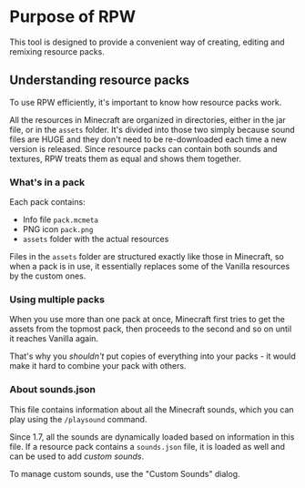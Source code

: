 # Purpose of RPW

This tool is designed to provide a convenient way of creating, editing and 
remixing resource packs.


## Understanding resource packs

To use RPW efficiently, it's important to know how resource packs work.

All the resources in Minecraft are organized in directories, either in the 
jar file, or in the `assets` folder. It's divided into those two simply because 
sound files are HUGE and they don't need to be re-downloaded each time a new 
version is released. Since resource packs can contain both sounds and textures, 
RPW treats them as equal and shows them together.


### What's in a pack

Each pack contains:

* Info file `pack.mcmeta`
* PNG icon `pack.png`
* `assets` folder with the actual resources

Files in the `assets` folder are structured exactly like those in Minecraft, so 
when a pack is in use, it essentially replaces some of the Vanilla resources by 
the custom ones.


### Using multiple packs

When you use more than one pack at once, Minecraft first tries to get the 
assets from the topmost pack, then proceeds to the second and so on until it 
reaches Vanilla again. 

That's why you *shouldn't* put copies of everything into your packs - it would 
make it hard to combine your pack with others.


### About sounds.json

This file contains information about all the Minecraft sounds, which you can 
play using the `/playsound` command.

Since 1.7, all the sounds are dynamically loaded based on information in this 
file. If a resource pack contains a `sounds.json` file, it is loaded as well and 
can be used to add *custom sounds*.

To manage custom sounds, use the "Custom Sounds" dialog.
